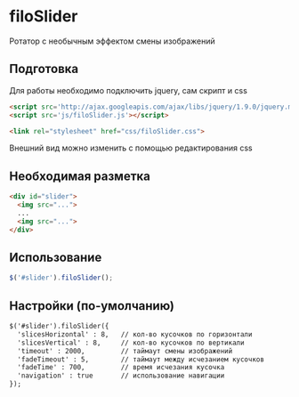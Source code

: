 filoSlider
==========

Ротатор с необычным эффектом смены изображений

Подготовка
-----------
Для работы необходимо подключить jquery, сам скрипт и css
```html
<script src='http://ajax.googleapis.com/ajax/libs/jquery/1.9.0/jquery.min.js'></script>
<script src='js/filoSlider.js'></script>

<link rel="stylesheet" href="css/filoSlider.css">
```
Внешний вид можно изменить с помощью редактирования css

Необходимая разметка
--------------------
```html
<div id="slider">
  <img src="...">
  ...
  <img src="...">
</div>
```

Использование
-------------
```javascript
$('#slider').filoSlider();
```

Настройки (по-умолчанию)
---------
```html
$('#slider').filoSlider({
  'slicesHorizontal' : 8,   // кол-во кусочков по горизонтали
  'slicesVertical' : 8,     // кол-во кусочков по вертикали
  'timeout' : 2000,         // таймаут смены изображений
  'fadeTimeout' : 5,        // таймаут между исчезанием кусочков
  'fadeTime' : 700,         // время исчезания кусочка
  'navigation' : true       // использование навигации
});
```